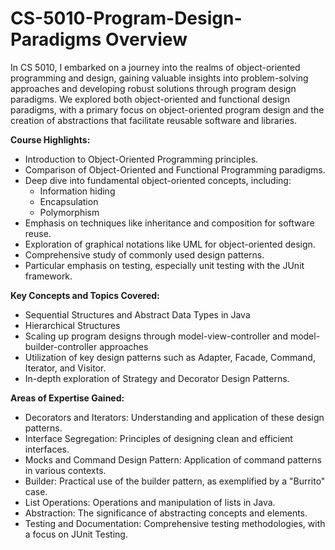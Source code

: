 # CS-5010-Program-Design-Paradigms Overview

In CS 5010, I embarked on a journey into the realms of object-oriented programming and design, gaining valuable insights into problem-solving approaches and developing robust solutions through program design paradigms. We explored both object-oriented and functional design paradigms, with a primary focus on object-oriented program design and the creation of abstractions that facilitate reusable software and libraries.

**Course Highlights:**

- Introduction to Object-Oriented Programming principles.
- Comparison of Object-Oriented and Functional Programming paradigms.
- Deep dive into fundamental object-oriented concepts, including:
  - Information hiding
  - Encapsulation
  - Polymorphism
- Emphasis on techniques like inheritance and composition for software reuse.
- Exploration of graphical notations like UML for object-oriented design.
- Comprehensive study of commonly used design patterns.
- Particular emphasis on testing, especially unit testing with the JUnit framework.

**Key Concepts and Topics Covered:**

- Sequential Structures and Abstract Data Types in Java
- Hierarchical Structures
- Scaling up program designs through model-view-controller and model-builder-controller approaches
- Utilization of key design patterns such as Adapter, Facade, Command, Iterator, and Visitor.
- In-depth exploration of Strategy and Decorator Design Patterns.

**Areas of Expertise Gained:**

- Decorators and Iterators: Understanding and application of these design patterns.
- Interface Segregation: Principles of designing clean and efficient interfaces.
- Mocks and Command Design Pattern: Application of command patterns in various contexts.
- Builder: Practical use of the builder pattern, as exemplified by a "Burrito" case.
- List Operations: Operations and manipulation of lists in Java.
- Abstraction: The significance of abstracting concepts and elements.
- Testing and Documentation: Comprehensive testing methodologies, with a focus on JUnit Testing.

